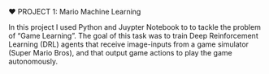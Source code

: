 ❤️ PROJECT 1: Mario Machine Learning

In this project I used Python and Juypter Notebook to to tackle the problem of “Game Learning”. The goal of this task was to train Deep Reinforcement Learning (DRL) agents that receive image-inputs from a game simulator (Super Mario Bros), and that output game actions to play the game autonomously.
